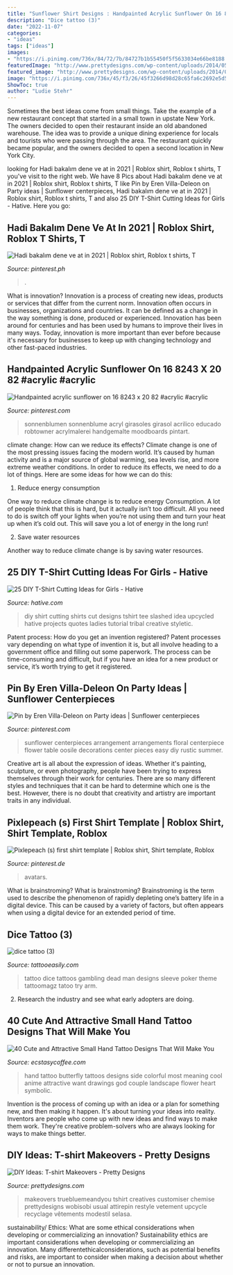 ```yaml
---
title: "Sunflower Shirt Designs : Handpainted Acrylic Sunflower On 16 8243 X 20 82 #acrylic #acrylic"
description: "Dice tattoo (3)"
date: "2022-11-07"
categories:
- "ideas"
tags: ["ideas"]
images:
- "https://i.pinimg.com/736x/84/72/7b/84727b1b55450f5f5633034e66be8188.jpg"
featuredImage: "http://www.prettydesigns.com/wp-content/uploads/2014/05/No-Sew-Ladder-T-shirt.jpg"
featured_image: "http://www.prettydesigns.com/wp-content/uploads/2014/05/No-Sew-Ladder-T-shirt.jpg"
image: "https://i.pinimg.com/736x/45/f3/26/45f3266d98d28c65fa6c2692e5d5a339.jpg"
ShowToc: true
author: "Ludie Stehr"
---
```



Sometimes the best ideas come from small things. Take the example of a new restaurant concept that started in a small town in upstate New York. The owners decided to open their restaurant inside an old abandoned warehouse. The idea was to provide a unique dining experience for locals and tourists who were passing through the area. The restaurant quickly became popular, and the owners decided to open a second location in New York City.

	

		
looking for Hadi bakalım dene ve at in 2021 | Roblox shirt, Roblox t shirts, T you've visit to the right web. We have 8 Pics about Hadi bakalım dene ve at in 2021 | Roblox shirt, Roblox t shirts, T like Pin by Eren Villa-Deleon on Party ideas | Sunflower centerpieces, Hadi bakalım dene ve at in 2021 | Roblox shirt, Roblox t shirts, T and also 25 DIY T-Shirt Cutting Ideas for Girls - Hative. Here you go:
		
    
## Hadi Bakalım Dene Ve At In 2021 | Roblox Shirt, Roblox T Shirts, T

<img loading=lazy src="https://i.pinimg.com/736x/84/72/7b/84727b1b55450f5f5633034e66be8188.jpg" onerror="this.onerror=null;this.src='https://tse2.mm.bing.net/th?id=OIP.ZAAmCcvCi9ogOBCFxsiWqwAAAA&amp;pid=15.1';" alt="Hadi bakalım dene ve at in 2021 | Roblox shirt, Roblox t shirts, T">

_Source: pinterest.ph_

>. 

	

What is innovation?
Innovation is a process of creating new ideas, products or services that differ from the current norm. Innovation often occurs in businesses, organizations and countries. It can be defined as a change in the way something is done, produced or experienced. 
Innovation has been around for centuries and has been used by humans to improve their lives in many ways. Today, innovation is more important than ever before because it's necessary for businesses to keep up with changing technology and other fast-paced industries.

    
## Handpainted Acrylic Sunflower On 16 8243 X 20 82 #acrylic #acrylic

<img loading=lazy src="https://i.pinimg.com/736x/45/f3/26/45f3266d98d28c65fa6c2692e5d5a339.jpg" onerror="this.onerror=null;this.src='https://tse2.mm.bing.net/th?id=OIP.zBn0R44znD1WBNJwzMLmJAHaFq&amp;pid=15.1';" alt="Handpainted acrylic sunflower on 16 8243 x 20 82 #acrylic #acrylic">

_Source: pinterest.com_

>sonnenblumen sonnenblume acryl girasoles girasol acrilico educado robtowner acrylmalerei handgemalte moodboards pintart. 

	

climate change: How can we reduce its effects?
Climate change is one of the most pressing issues facing the modern world. It’s caused by human activity and is a major source of global warming, sea levels rise, and more extreme weather conditions. In order to reduce its effects, we need to do a lot of things. Here are some ideas for how we can do this:
1) Reduce energy consumption

One way to reduce climate change is to reduce energy Consumption. A lot of people think that this is hard, but it actually isn’t too difficult. All you need to do is switch off your lights when you’re not using them and turn your heat up when it’s cold out. This will save you a lot of energy in the long run! 

2) Save water resources

Another way to reduce climate change is by saving water resources.

    
## 25 DIY T-Shirt Cutting Ideas For Girls - Hative

<img loading=lazy src="https://hative.com/wp-content/uploads/2014/11/diy-tshirt-cutting-ideas/3-blue-slashed-tshirt.jpg" onerror="this.onerror=null;this.src='https://tse2.mm.bing.net/th?id=OIP.E6jn1okoD14yKQy3cVxZBwHaJ4&amp;pid=15.1';" alt="25 DIY T-Shirt Cutting Ideas for Girls - Hative">

_Source: hative.com_

>diy shirt cutting shirts cut designs tshirt tee slashed idea upcycled hative projects quotes ladies tutorial tribal creative styletic. 

	

Patent process: How do you get an invention registered?
Patent processes vary depending on what type of invention it is, but all involve heading to a government office and filling out some paperwork. The process can be time-consuming and difficult, but if you have an idea for a new product or service, it’s worth trying to get it registered.

    
## Pin By Eren Villa-Deleon On Party Ideas | Sunflower Centerpieces

<img loading=lazy src="https://i.pinimg.com/736x/a4/8a/85/a48a8537120e65978c07b0b34de1bf77--sunflower-decorations-sunflower-centerpieces.jpg" onerror="this.onerror=null;this.src='https://tse2.mm.bing.net/th?id=OIP.wuhX0eCJjKfPPoEq0hZrdQHaLH&amp;pid=15.1';" alt="Pin by Eren Villa-Deleon on Party ideas | Sunflower centerpieces">

_Source: pinterest.com_

>sunflower centerpieces arrangement arrangements floral centerpiece flower table oosile decorations center pieces easy diy rustic summer. 

	

Creative art is all about the expression of ideas. Whether it's painting, sculpture, or even photography, people have been trying to express themselves through their work for centuries. There are so many different styles and techniques that it can be hard to determine which one is the best. However, there is no doubt that creativity and artistry are important traits in any individual.

    
## Pixlepeach (s) First Shirt Template | Roblox Shirt, Shirt Template, Roblox

<img loading=lazy src="https://i.pinimg.com/736x/58/8a/0b/588a0b2b1b2d105e8980a8fc9b551a31.jpg" onerror="this.onerror=null;this.src='https://tse3.mm.bing.net/th?id=OIP.jBir2_e9gGYrPNTNi-rgRgHaLE&amp;pid=15.1';" alt="Pixlepeach (s) first shirt template | Roblox shirt, Shirt template, Roblox">

_Source: pinterest.de_

>avatars. 

	

What is brainstroming?
What is brainstroming? Brainstroming is the term used to describe the phenomenon of rapidly depleting one’s battery life in a digital device. This can be caused by a variety of factors, but often appears when using a digital device for an extended period of time.

    
## Dice Tattoo (3)

<img loading=lazy src="http://www.tattooeasily.com/wp-content/uploads/2013/06/dice-tattoo-3.jpg" onerror="this.onerror=null;this.src='https://tse2.mm.bing.net/th?id=OIP.9Uu-OheRP5x2Tt1QA_FT3gHaJ4&amp;pid=15.1';" alt="dice tattoo (3)">

_Source: tattooeasily.com_

>tattoo dice tattoos gambling dead man designs sleeve poker theme tattoomagz tatoo try arm. 

	

2. Research the industry and see what early adopters are doing.

    
## 40 Cute And Attractive Small Hand Tattoo Designs That Will Make You

<img loading=lazy src="https://i1.wp.com/www.ecstasycoffee.com/wp-content/uploads/2016/09/Most-women-opt-for-butterfly-tattoos-because-of-its-cute-shape-and-symbolic-meaning..jpg" onerror="this.onerror=null;this.src='https://tse1.mm.bing.net/th?id=OIP.dbbKD19mmAy72aU9MVmi5gHaJ4&amp;pid=15.1';" alt="40 Cute and Attractive Small Hand Tattoo Designs That Will Make You">

_Source: ecstasycoffee.com_

>hand tattoo butterfly tattoos designs side colorful most meaning cool anime attractive want drawings god couple landscape flower heart symbolic. 

	

Invention is the process of coming up with an idea or a plan for something new, and then making it happen. It's about turning your ideas into reality. Inventors are people who come up with new ideas and find ways to make them work. They're creative problem-solvers who are always looking for ways to make things better.

    
## DIY Ideas: T-shirt Makeovers - Pretty Designs

<img loading=lazy src="http://www.prettydesigns.com/wp-content/uploads/2014/05/No-Sew-Ladder-T-shirt.jpg" onerror="this.onerror=null;this.src='https://tse3.mm.bing.net/th?id=OIP.4fi5myMBIEwVxrIgahbyxgHaO0&amp;pid=15.1';" alt="DIY Ideas: T-shirt Makeovers - Pretty Designs">

_Source: prettydesigns.com_

>makeovers truebluemeandyou tshirt creatives customiser chemise prettydesigns wobisobi usual attirepin restyle vetement upcycle recyclage vêtements modestil selasa. 

	

sustainability/ Ethics: What are some ethical considerations when developing or commercializing an innovation?
Sustainability ethics are important considerations when developing or commercializing an innovation. Many differentethicalconsiderations, such as potential benefits and risks, are important to consider when making a decision about whether or not to pursue an innovation.

